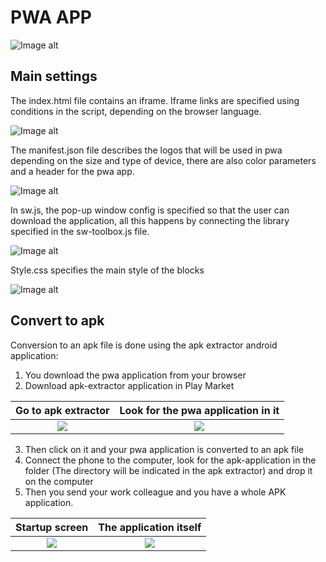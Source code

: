# PWA APP

![Image alt](https://i.ibb.co/740K0VT/2020-10-22-17.png)

## Main settings

The index.html file contains an iframe.  Iframe links are specified using conditions in the script, depending on the browser language.

![Image alt](https://i.ibb.co/LpYtZTL/2020-10-22-19.png)

The manifest.json file describes the logos that will be used in pwa depending on the size and type of device, there are also color parameters and a header for the pwa app.

![Image alt](https://i.ibb.co/ZfQmcs6/2020-10-22-15.png)

In sw.js, the pop-up window config is specified so that the user can download the application, all this happens by connecting the library specified in the sw-toolbox.js file.

![Image alt](https://i.ibb.co/tbKmZZk/2020-10-22-18.png)

Style.css specifies the main style of the blocks

![Image alt](https://i.ibb.co/JBPXWVb/2020-10-22-16.png)

## Convert to apk

Conversion to an apk file is done using the apk extractor android application: 
1. You download the pwa application from your browser
2. Download apk-extractor application in Play Market

Go to apk extractor            |  Look for the pwa application in it
:-------------------------:|:-------------------------:
![](https://i.ibb.co/q56V2mB/photo-2020-10-22-15-36-45-2.jpg)  |  ![](https://i.ibb.co/bmNJK7K/photo-2020-10-22-15-36-45.jpg)

3. Then click on it and your pwa application is converted to an apk file
4. Connect the phone to the computer, look for the apk-application in the folder (The directory will be indicated in the apk extractor) and drop it on the computer
5. Then you send your work colleague and you have a whole APK application.

Startup screen             |  The application itself
:-------------------------:|:-------------------------:
![](https://i.ibb.co/0hzzZG7/photo-2020-10-22-15-24-42.jpg)  |  ![](https://i.ibb.co/wpYJKMv/photo-2020-10-22-15-25-42.jpg)

